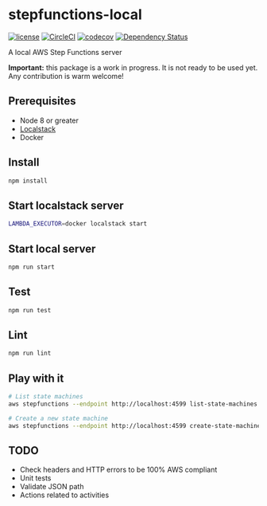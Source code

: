 # stepfunctions-local

[![license](https://img.shields.io/badge/License-Apache%202.0-blue.svg)](https://github.com/airware/stepfunctions-local/blob/master/LICENSE)
[![CircleCI](https://circleci.com/gh/airware/stepfunctions-local/tree/master.svg?style=shield&circle-token=75641357fe0d5c8f643d714aa37009fa65037f40)](https://circleci.com/gh/airware/stepfunctions-local/tree/master)
[![codecov](https://codecov.io/gh/airware/stepfunctions-local/branch/master/graph/badge.svg)](https://codecov.io/gh/airware/stepfunctions-local)
[![Dependency Status](https://www.versioneye.com/user/projects/5a571bfa0fb24f1a8fb2861d/badge.svg?style=flat)](https://www.versioneye.com/user/projects/5a571bfa0fb24f1a8fb2861d)

A local AWS Step Functions server

**Important:** this package is a work in progress. It is not ready to be used yet. Any contribution is warm welcome!

## Prerequisites

* Node 8 or greater
* [Localstack](https://github.com/localstack/localstack)
* Docker

## Install
```bash
npm install
```

## Start localstack server
```bash
LAMBDA_EXECUTOR=docker localstack start
```

## Start local server
```bash
npm run start
```

## Test
```bash
npm run test
```

## Lint
```bash
npm run lint
```

## Play with it
```bash
# List state machines
aws stepfunctions --endpoint http://localhost:4599 list-state-machines --cli-input-json '{"maxResults": 200}'

# Create a new state machine
aws stepfunctions --endpoint http://localhost:4599 create-state-machine --name name --definition '{"Comment":"A Hello World example of the Amazon States Language using a Pass state","StartAt":"HelloWorld","States":{"HelloWorld":{"Type":"Pass","Result":"Hello World!","End":true}}}' --role-arn arn:aws:iam::0123456789:role/service-role/StatesExecutionRole-us-east-1
```

## TODO
- Check headers and HTTP errors to be 100% AWS compliant
- Unit tests
- Validate JSON path
- Actions related to activities
